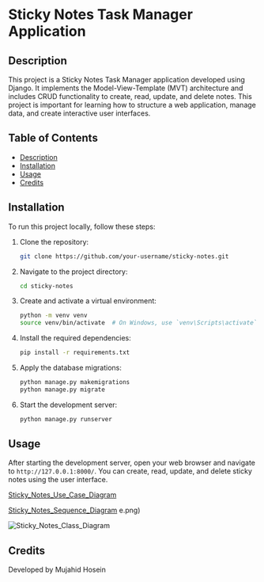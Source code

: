 # Sticky Notes Task Manager Application

## Description
This project is a Sticky Notes Task Manager application developed using Django. It implements the Model-View-Template (MVT) architecture and includes CRUD functionality to create, read, update, and delete notes. This project is important for learning how to structure a web application, manage data, and create interactive user interfaces.

## Table of Contents
- [Description](#description)
- [Installation](#installation)
- [Usage](#usage)
- [Credits](#credits)

## Installation
To run this project locally, follow these steps:

1. Clone the repository:
    ```bash
    git clone https://github.com/your-username/sticky-notes.git
    ```

2. Navigate to the project directory:
    ```bash
    cd sticky-notes
    ```

3. Create and activate a virtual environment:
    ```bash
    python -m venv venv
    source venv/bin/activate  # On Windows, use `venv\Scripts\activate`
    ```

4. Install the required dependencies:
    ```bash
    pip install -r requirements.txt
    ```

5. Apply the database migrations:
    ```bash
    python manage.py makemigrations
    python manage.py migrate
    ```

6. Start the development server:
    ```bash
    python manage.py runserver
    ```

## Usage
After starting the development server, open your web browser and navigate to `http://127.0.0.1:8000/`. You can create, read, update, and delete sticky notes using the user interface.

[Sticky_Notes_Use_Case_Diagram](https://github.com/3M22-Zircon/sticky-notes/assets/165046856/e20a1544-98f2-48dd-8dc0-9253c60b3d9b)

[Sticky_Notes_Sequence_Diagram](https://github.com/3M22-Zircon/sticky-notes/assets/165046856/4b9cff4a-2f29-46ac-af98-ab1a47ddc094)
e.png)

![Sticky_Notes_Class_Diagram](https://github.com/3M22-Zircon/sticky-notes/assets/165046856/26a1fd41-890c-4969-9cec-e21bae9853c3)


## Credits
Developed by Mujahid Hosein
